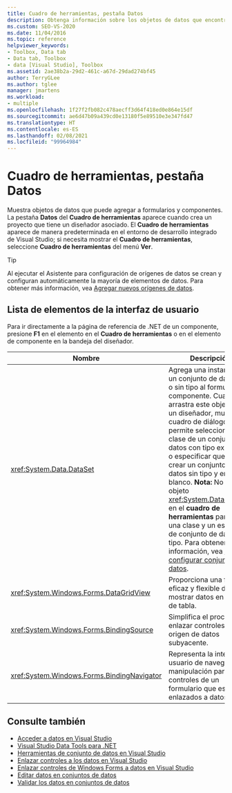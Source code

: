 ```yaml
---
title: Cuadro de herramientas, pestaña Datos
description: Obtenga información sobre los objetos de datos que encontrará en la pestaña Datos de la ventana Cuadro de herramientas.
ms.custom: SEO-VS-2020
ms.date: 11/04/2016
ms.topic: reference
helpviewer_keywords:
- Toolbox, Data tab
- Data tab, Toolbox
- data [Visual Studio], Toolbox
ms.assetid: 2ae38b2a-29d2-461c-a67d-29dad274bf45
author: TerryGLee
ms.author: tglee
manager: jmartens
ms.workload:
- multiple
ms.openlocfilehash: 1f27f2fb082c478aecff3d64f418ed0e864e15df
ms.sourcegitcommit: ae6d47b09a439cd0e13180f5e89510e3e347fd47
ms.translationtype: HT
ms.contentlocale: es-ES
ms.lasthandoff: 02/08/2021
ms.locfileid: "99964984"
---
```

# <a name="toolbox-data-tab"></a>Cuadro de herramientas, pestaña Datos

Muestra objetos de datos que puede agregar a formularios y componentes. La pestaña **Datos** del **Cuadro de herramientas** aparece cuando crea un proyecto que tiene un diseñador asociado. El **Cuadro de herramientas** aparece de manera predeterminada en el entorno de desarrollo integrado de Visual Studio; si necesita mostrar el **Cuadro de herramientas**, seleccione **Cuadro de herramientas** del menú **Ver**.

> [!TIP]
> Al ejecutar el Asistente para configuración de orígenes de datos se crean y configuran automáticamente la mayoría de elementos de datos. Para obtener más información, vea [Agregar nuevos orígenes de datos](../../data-tools/add-new-data-sources.md).

## <a name="ui-element-list"></a>Lista de elementos de la interfaz de usuario

Para ir directamente a la página de referencia de .NET de un componente, presione **F1** en el elemento en el **Cuadro de herramientas** o en el elemento de componente en la bandeja del diseñador.

|Nombre|Descripción|
|----------|-----------------|
|<xref:System.Data.DataSet>|Agrega una instancia de un conjunto de datos con o sin tipo al formulario o componente. Cuando arrastra este objeto en un diseñador, muestra un cuadro de diálogo que le permite seleccionar una clase de un conjunto de datos con tipo existente o especificar que quiere crear un conjunto de datos sin tipo y en blanco. **Nota:** No use el objeto <xref:System.Data.DataSet> en el **cuadro de herramientas** para crear una clase y un esquema de conjunto de datos con tipo. Para obtener más información, vea [Crear y configurar conjuntos de datos](../../data-tools/create-and-configure-datasets-in-visual-studio.md).|
|<xref:System.Windows.Forms.DataGridView>|Proporciona una forma eficaz y flexible de mostrar datos en formato de tabla.|
|<xref:System.Windows.Forms.BindingSource>|Simplifica el proceso de enlazar controles a un origen de datos subyacente.|
|<xref:System.Windows.Forms.BindingNavigator>|Representa la interfaz de usuario de navegación y manipulación para los controles de un formulario que están enlazados a datos.|

## <a name="see-also"></a>Consulte también

- [Acceder a datos en Visual Studio](../../data-tools/accessing-data-in-visual-studio.md)
- [Visual Studio Data Tools para .NET](../../data-tools/visual-studio-data-tools-for-dotnet.md)
- [Herramientas de conjunto de datos en Visual Studio](../../data-tools/dataset-tools-in-visual-studio.md)
- [Enlazar controles a los datos en Visual Studio](../../data-tools/bind-controls-to-data-in-visual-studio.md)
- [Enlazar controles de Windows Forms a datos en Visual Studio](../../data-tools/bind-windows-forms-controls-to-data-in-visual-studio.md)
- [Editar datos en conjuntos de datos](../../data-tools/edit-data-in-datasets.md)
- [Validar los datos en conjuntos de datos](../../data-tools/validate-data-in-datasets.md)
